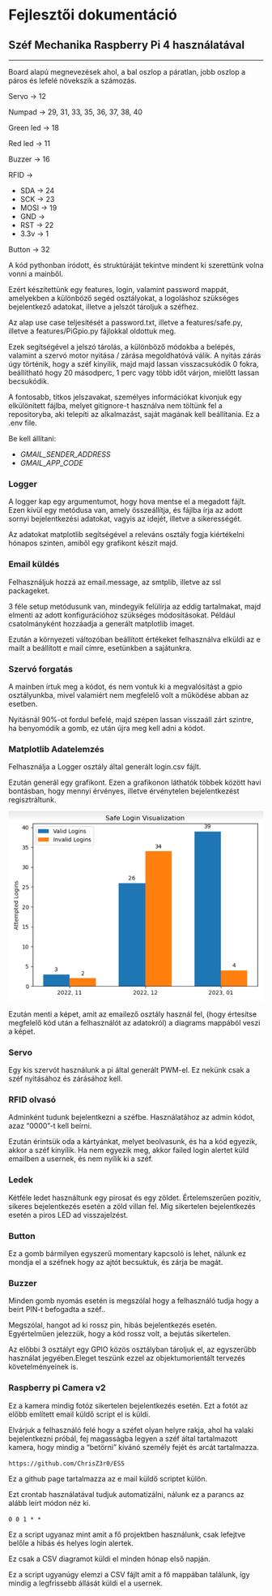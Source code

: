 # Fejlesztői dokumentáció

## Széf Mechanika Raspberry Pi 4 használatával

---


Board alapú megnevezések ahol, a bal oszlop a páratlan, jobb oszlop a páros és lefelé növekszik a számozás.

Servo → 12

Numpad → 29, 31, 33, 35, 36, 37, 38, 40

Green led → 18

Red led → 11

Buzzer → 16

RFID →   
- SDA	 → 	24
- SCK	 → 	23
- MOSI → 	19
- GND	 →
- RST	 → 	22
- 3.3v → 1  

Button → 32


A kód pythonban íródott, és struktúráját tekintve mindent ki szerettünk volna vonni a mainből.

Ezért készítettünk egy features, login, valamint password mappát, amelyekben a különböző segéd osztályokat, a logoláshoz szükséges bejelentkező adatokat, illetve a jelszót tároljuk a széfhez.

Az alap use case teljesítését a password.txt, illetve a features/safe.py, illetve a features/PiGpio.py fájlokkal oldottuk meg.

Ezek segítségével a jelszó tárolás, a különböző módokba a belépés, valamint a szervó motor nyitása / zárása megoldhatóvá válik.
A nyitás zárás úgy történik, hogy a széf kinyílik, majd majd lassan visszacsukódik 0 fokra, beállítható hogy 20 másodperc, 1 perc vagy több időt várjon, mielőtt lassan becsukódik.

A fontosabb, titkos jelszavakat, személyes információkat kivonjuk egy elkülönített fájlba, melyet gitignore-t használva nem töltünk fel a repositoryba, aki telepíti az alkalmazást, saját magának kell beállítania.
Ez a .env file.

Be kell állítani:

- _GMAIL_SENDER_ADDRESS_
- _GMAIL_APP_CODE_

### Logger
A logger kap egy argumentumot, hogy hova mentse el a megadott fájlt. Ezen kívül egy metódusa van, amely összeállítja, és fájlba írja az adott sornyi bejelentkezési adatokat, vagyis az idejét, illetve a sikerességét.

Az adatokat matplotlib segítségével a releváns osztály fogja kiértékelni hónapos szinten, amiből egy grafikont készít majd.

### Email küldés
Felhasználjuk hozzá az email.message, az smtplib, illetve az ssl packageket.


3 féle setup metódusunk van, mindegyik felülírja az eddig tartalmakat, majd elmenti az adott konfigurációhoz szükséges módosításokat. Például csatolmányként hozzáadja a generált matplotlib imaget.

Ezután a környezeti változóban beállított értékeket felhasználva elküldi az e mailt a beállított e mail címre, esetünkben a sajátunkra.

### Szervó forgatás
A mainben írtuk meg a kódot, és nem vontuk ki a megvalósítást a gpio osztályunkba, mivel valamiért nem megfelelő volt a működése abban az esetben.

Nyitásnál 90%-ot fordul befelé, majd szépen lassan visszaáll zárt szintre, ha benyomódik a gomb, ez után újra meg kell adni a kódot.

### Matplotlib Adatelemzés
Felhasználja a Logger osztály által generált login.csv fájlt. 

Ezután generál egy grafikont. Ezen a grafikonon láthatók többek között havi bontásban, hogy mennyi érvényes, illetve érvénytelen bejelentkezést regisztráltunk.

![MatplotLib Diagram](/Documentation/images/login_matplotlib.PNG)

Ezután menti a képet, amit az emailező osztály használ fel, (hogy értesítse megfelelő kód után a felhasználót az adatokról) a diagrams mappából veszi a képet.

### Servo
Egy kis szervót használunk a pi által generált PWM-el. Ez nekünk csak a széf nyitásához és zárásához kell. 


### RFID olvasó
Adminként tudunk bejelentkezni a széfbe. Használatához az admin kódot, azaz “0000”-t kell beírni.

Ezután érintsük oda a kártyánkat, melyet beolvasunk, és ha a kód egyezik, akkor a széf kinyílik.
Ha nem egyezik meg, akkor failed login alertet küld emailben a usernek, és nem nyílik ki a széf.

### Ledek
Kétféle ledet használtunk egy pirosat és egy zöldet.
Értelemszerűen pozitív, sikeres bejelentkezés esetén a zöld villan fel.
Míg sikertelen bejelentkezés esetén a piros LED ad visszajelzést.

### Button

Ez a gomb bármilyen egyszerű momentary kapcsoló is lehet, nálunk ez mondja el a széfnek hogy az ajtót becsuktuk, és zárja be magát.

### Buzzer

Minden gomb nyomás esetén is megszólal hogy a felhasználó tudja hogy a beírt PIN-t befogadta a széf..

Megszólal, hangot ad ki rossz pin, hibás bejelentkezés esetén.
Egyértelműen jelezzük, hogy a kód rossz volt, a bejutás sikertelen.

Az előbbi 3 osztályt egy GPIO közös osztályban tároljuk el, az egyszerűbb használat jegyében.Eleget teszünk ezzel az objektumorientált tervezés követelményeinek is.

### Raspberry pi Camera v2

Ez a kamera mindig fotóz sikertelen bejelentkezés esetén. Ezt a fotót az előbb említett email küldő script el is küldi.

Elvárjuk a felhasználó felé hogy a széfet olyan helyre rakja, ahol ha valaki bejelentkezni próbál, fej magasságba legyen a széf által tartalmazott kamera, hogy mindig a “betörni” kívánó személy fejét és arcát tartalmazza.


`https://github.com/ChrisZ3r0/ESS`

Ez a github page tartalmazza az e mail küldő scriptet külön.

Ezt crontab használatával tudjuk automatizálni, nálunk ez a parancs az alább leírt módon néz ki.

`0 0 1 * *`

Ez a script ugyanaz mint amit a fő projektben használunk, csak lefejtve belőle a hibás és helyes login alertek. 

Ez csak a CSV diagramot küldi el minden hónap első napján.

Ez a script ugyanúgy elemzi a CSV fájlt amit a fő mappában találunk, így mindig a legfrissebb állását küldi el a usernek.

